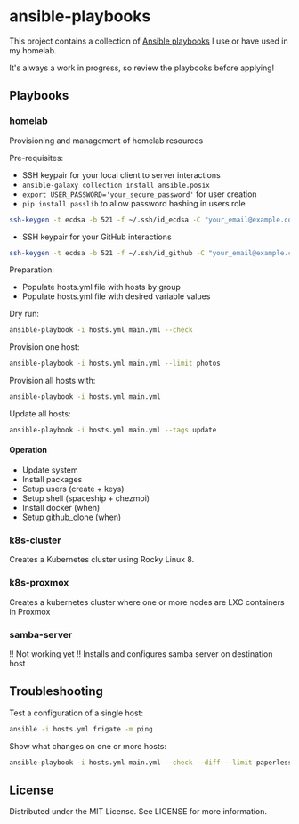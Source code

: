 # ansible-playbooks

This project contains a collection of [Ansible playbooks](https://docs.ansible.com/ansible/latest/playbook_guide/playbooks_intro.html) I use or have used in my homelab.

It's always a work in progress, so review the playbooks before applying!

## Playbooks

### homelab

Provisioning and management of homelab resources

Pre-requisites:

- SSH keypair for your local client to server interactions
- `ansible-galaxy collection install ansible.posix`
- `export USER_PASSWORD='your_secure_password'` for user creation
- `pip install passlib` to allow password hashing in users role

```sh
ssh-keygen -t ecdsa -b 521 -f ~/.ssh/id_ecdsa -C "your_email@example.com"
```

- SSH keypair for your GitHub interactions

```sh
ssh-keygen -t ecdsa -b 521 -f ~/.ssh/id_github -C "your_email@example.com"
```

Preparation:

- Populate hosts.yml file with hosts by group
- Populate hosts.yml file with desired variable values

Dry run:

```sh
ansible-playbook -i hosts.yml main.yml --check
```

Provision one host:

```sh
ansible-playbook -i hosts.yml main.yml --limit photos
```

Provision all hosts with:

```sh
ansible-playbook -i hosts.yml main.yml
```

Update all hosts:

```sh
ansible-playbook -i hosts.yml main.yml --tags update
```

#### Operation

- Update system
- Install packages
- Setup users (create + keys)
- Setup shell (spaceship + chezmoi)
- Install docker (when)
- Setup github_clone (when)

### k8s-cluster

Creates a Kubernetes cluster using Rocky Linux 8.

### k8s-proxmox

Creates a kubernetes cluster where one or more nodes are LXC containers in Proxmox

### samba-server

!! Not working yet !! Installs and configures samba server on destination host

## Troubleshooting

Test a configuration of a single host:

```sh
ansible -i hosts.yml frigate -m ping
```

Show what changes on one or more hosts:

```sh
ansible-playbook -i hosts.yml main.yml --check --diff --limit paperless,lancache,micropop
```

## License

Distributed under the MIT License. See LICENSE for more information.
